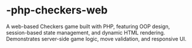 # -php-checkers-web
A web-based Checkers game built with PHP, featuring OOP design, session-based state management, and dynamic HTML rendering. Demonstrates server-side game logic, move validation, and responsive UI.
